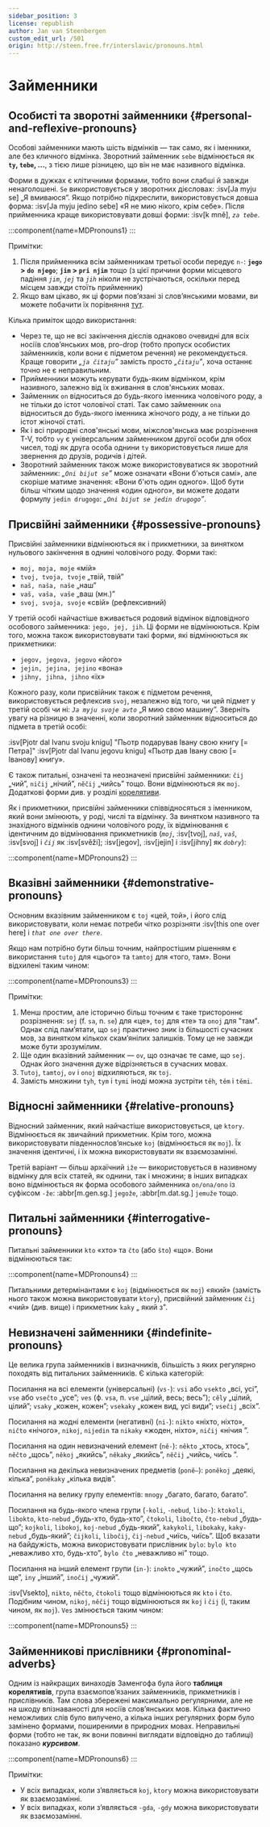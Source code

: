 ```yaml
---
sidebar_position: 3
license: republish
author: Jan van Steenbergen
custom_edit_url: /501
origin: http://steen.free.fr/interslavic/pronouns.html
---
```


# Займенники

## Особисті та зворотні займенники \{#personal-and-reflexive-pronouns}

Особові займенники мають шість відмінків — так само, як і іменники, але без кличного відмінка. Зворотний займенник `sebe` відмінюється як **`ty`, `tebe`, ...**, з тією лише різницею, що він не має називного відмінка.

Форми в дужках є клітичними формами, тобто вони слабші й завжди ненаголошені. `Se` використовується у зворотних дієсловах: :isv[Ja myju se] „Я вмиваюся”. Якщо потрібно підкреслити, використовується довша форма: :isv[Ja myju jedino sebe] «Я не мию нікого, крім себе». Після прийменника краще використовувати довші форми: :isv[k mně], _`za tebe`_.

:::component{name=MDPronouns1}
:::

Примітки:

1. Після прийменника всім займенникам третьої особи передує `n-`: **`jego` > `do njego`**; **`jim` > `pri njim`** тощо (з цієї причини форми місцевого падіння _`jim`_, _`jej`_ та _`jih`_ ніколи не зустрічаються, оскільки перед місцем завжди стоїть прийменник)
2. Якщо вам цікаво, як ці форми пов’язані зі слов’янськими мовами, ви можете побачити їх порівняння [тут][1].

Кілька приміток щодо використання:

- Через те, що не всі закінчення дієслів однаково очевидні для всіх носіїв слов’янських мов, pro-drop (тобто пропуск особистих займенників, коли вони є підметом речення) не рекомендується. Краще говорити _„`ja čitaju`”_ замість просто _„`čitaju`”_, хоча останнє точно не є неправильним.
- Прийменники можуть керувати будь-яким відмінком, крім називного, залежно від їх вживання в слов'янських мовах.
- Займенник `on` відноситься до будь-якого іменника чоловічого роду, а не тільки до істот чоловічої статі. Так само займенник `ona` відноситься до будь-якого іменника жіночого роду, а не тільки до істот жіночої статі.
- Як і всі природні слов'янські мови, міжслов'янська має розрізнення T-V, тобто `vy` є універсальним займенником другої особи для обох чисел, тоді як друга особа однини `ty` використовується лише для звернення до друзів, родичів і дітей.
- Зворотний займенник також може використовуватися як зворотний займенник: _„`Oni bijut se`”_ може означати «Вони б'ються самі», але скоріше матиме значення: «Вони б'ють один одного». Щоб бути більш чітким щодо значення «один одного», ви можете додати формулу `jedin drugogo`: _„`Oni bijut se jedin drugogo`”_.

## Присвійні займенники \{#possessive-pronouns}

Присвійні займенники відмінюються як і прикметники, за винятком нульового закінчення в однині чоловічого роду. Форми такі:

- `moj, moja, moje` «мій»
- `tvoj, tvoja, tvoje` „твій, твій”
- `naš, naša, naše` „наш”
- `vaš, vaša, vaše` „ваш (мн.)”
- `svoj, svoja, svoje` «свій» (рефлексивний)

У третій особі найчастіше вживається родовий відмінок відповідного особового займенника: `jego, jej, jih`. Ці форми не відмінюються. Крім того, можна також використовувати такі форми, які відмінюються як прикметники:

- `jegov, jegova, jegovo` «його»
- `jejin, jejina, jejino` «вона»
- `jihny, jihna, jihno` «їх»

Кожного разу, коли присвійник також є підметом речення, використовується рефлексив `svoj`, незалежно від того, чи цей підмет у третій особі чи ні: _`Ja myju svoje avto`_ „Я мию свою машину”. Зверніть увагу на різницю в значенні, коли зворотний займенник відноситься до підмета в третій особі:

:isv[Pjotr dal Ivanu svoju knigu] "Пьотр подарував Івану свою книгу \[= Петра]"
:isv[Pjotr dal Ivanu jegovu knigu] «Пьотр дав Івану свою \[= Іванову] книгу».

Є також питальні, означені та неозначені присвійні займенники: `čij` „чий”, `ničij` „нічий”, `něčij` „чийсь” тощо. Вони відмінюються як `moj`. Додаткові форми див. у розділі [корелятиви][2].

Як і прикметники, присвійні займенники співвідносяться з іменником, який вони змінюють, у роді, числі та відмінку. За винятком називного та знахідного відмінків однини чоловічого роду, їх відмінювання є ідентичним до відмінювання прикметників (_`moj`_, :isv[tvoj], _`naš`_, _`vaš`_, :isv[svoj] і _`čij`_ як :isv[svěži]; :isv[jegov], :isv[jejin] і :isv[jihny] як _`dobry`_):

:::component{name=MDPronouns2}
:::

## Вказівні займенники \{#demonstrative-pronouns}

Основним вказівним займенником є ​​`toj` «цей, той», і його слід використовувати, коли немає потреби чітко розрізняти :isv[this one over here] і _`that one over there`_.

Якщо нам потрібно бути більш точним, найпростішим рішенням є використання `tutoj` для «цього» та `tamtoj` для «того, там». Вони відхилені таким чином:

:::component{name=MDPronouns3}
:::

Примітки:

1. Менш простим, але історично більш точним є таке тристороннє розрізнення: `sej` (f. `sa`, n. `se`) для «це», `toj` для «те» та `onoj` для "там". Однак слід пам’ятати, що `sej` практично зник із більшості сучасних мов, за винятком кількох скам’янілих залишків. Тому це не завжди може бути зрозумілим.
2. Ще один вказівний займенник — `ov`, що означає те саме, що `sej`. Однак його значення дуже відрізняється в сучасних мовах.
3. `Tutoj`, `tamtoj`, `ov` і `onoj` відхиляються, як `toj`.
4. Замість множини `tyh`, `tym` і `tymi` іноді можна зустріти `těh`, `těm` і `těmi`.

## Відносні займенники \{#relative-pronouns}

Відносний займенник, який найчастіше використовується, це `ktory`. Відмінюється як звичайний прикметник. Крім того, можна використовувати південнослов’янське `koj` (відмінюється як `moj`). Їх значення ідентичні, і їх можна використовувати як взаємозамінні.

Третій варіант — більш архаїчний `iže` — використовується в називному відмінку для всіх статей, як однини, так і множини; в інших випадках воно відмінюється як форма особового займенника `on/ona/ono` із суфіксом `-že`: :abbr[m.gen.sg.] `jegože`, :abbr[m.dat.sg.] `jemuže` тощо.

## Питальні займенники \{#interrogative-pronouns}

Питальні займенники `kto` «хто» та `čto` (або `što`) «що». Вони відмінюються так:

:::component{name=MDPronouns4}
:::

Питальними детермінантами є `koj` (відмінюється як `moj`) «який» (замість нього також можна використовувати `ktory`), присвійний займенник `čij` «чий» (див. вище) і прикметник `kaky` „ який з".

## Невизначені займенники \{#indefinite-pronouns}

Це велика група займенників і визначників, більшість з яких регулярно походять від питальних займенників. Є кілька категорій:

Посилання на всі елементи (універсальні) (`vs-`): `vsi` або `vsekto` „всі, усі”, `vse` або `vsečto` „усе”; `ves` (ф. `vsa`, п. `vse` „цілий, весь; весь”); `cěly` „цілий, цілий”; `vsaky` „кожен, кожен”; `vsekaky` „кожен вид, усі види”; `vsečij` „всіх”.

Посилання на жодні елементи (негативні) (`ni-`): `nikto` «ніхто, ніхто», `ničto` «нічого», `nikoj`, `nijedin` та `nikaky` «жоден, ніхто», `ničij` «нічия ”.

Посилання на один невизначений елемент (`ně-`): `někto` „хтось, хтось”, `něčto` „щось”, `někoj` „якийсь”, `někaky` „якийсь”, `něčij` „чийсь, чиїсь ”.

Посилання на декілька невизначених предметів (`poně–`): `poněkoj` „деякі, кілька”, `poněkaky` „кілька видів”.

Посилання на велику групу елементів: `mnogy` „багато, багато, багато”.

Посилання на будь-якого члена групи (`-koli`, `-nebud`, `libo-`): `ktokoli`, `libokto`, `kto-nebud` „будь-хто, будь-хто”, `čtokoli`, `libočto`, `čto-nebud` „будь-що”; `kojkoli`, `libokoj`, `koj-nebud` „будь-який”, `kakykoli`, `libokaky`, `kaky-nebud` „будь-який”; `čijkoli`, `libočij`, `čij-nebud` „чиїсь, чиїсь”. Щоб вказати на байдужість, можна використовувати прислівник `bylo`: `bylo kto` „неважливо хто, будь-хто”, `bylo čto` „неважливо ні” тощо.

Посилання на інший елемент групи (`in-`): `inokto` „чужий”, `inočto` „щось ще”, `iny` „інший”, `inočij` „чужий”.

:isv[Vsekto], `nikto`, `něčto`, `čtokoli` тощо відмінюються як `kto` і `čto`. Подібним чином, `nikoj`, `něčij` тощо відмінюються як `koj` і `čij` (і, таким чином, як `moj`). `Ves` змінюється таким чином:

:::component{name=MDPronouns5}
:::

## Займенникові прислівники \{#pronominal-adverbs}

Одним із найкращих винаходів Заменгофа була його **таблиця корелятивів**, група взаємопов’язаних займенників, прикметників і прислівників. Там слова збережені максимально регулярними, але не на шкоду впізнаваності для носіїв слов’янських мов. Кілька фактично неможливих слів було вилучено, а кілька інших регулярних форм було замінено формами, поширеними в природних мовах. Неправильні форми (тобто не так, як вони повинні виглядати відповідно до таблиці) показано _**курсивом**_.

:::component{name=MDPronouns6}
:::

Примітки:

- У всіх випадках, коли з’являється `koj`, `ktory` можна використовувати як взаємозамінні.
- У всіх випадках, коли з’являється `-gda`, `-gdy` можна використовувати як взаємозамінні.

[1]: http://steen.free.fr/interslavic/slavic_pronouns.html
[2]: #pronominal_adverbs
